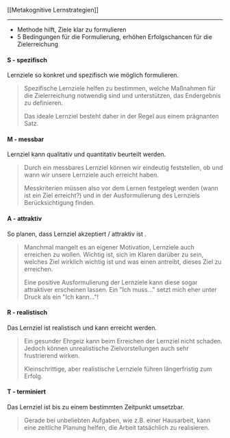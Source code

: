 [[Metakognitive Lernstrategien]]

---

- Methode hilft, Ziele klar zu formulieren
- 5 Bedingungen für die Formulierung, erhöhen Erfolgschancen für die Zielerreichung

#### S - spezifisch
Lernziele so konkret und spezifisch wie möglich formulieren.

>Spezifische Lernziele helfen zu bestimmen, welche Maßnahmen für die Zielerreichung notwendig sind und unterstützen, das Endergebnis zu definieren.
>
>Das ideale Lernziel besteht daher in der Regel aus einem prägnanten Satz.

#### M - messbar
Lernziel kann qualitativ und quantitativ beurteilt werden.

>Durch ein messbares Lernziel können wir eindeutig feststellen, ob und wann wir unsere Lernziele auch erreicht haben.
>
>Messkriterien müssen also vor dem Lernen festgelegt werden (wann ist ein Ziel erreicht?) und in der Ausformulierung des Lernziels Berücksichtigung finden.

#### A - attraktiv
So planen, dass Lernziel akzeptiert / attraktiv ist .

>Manchmal mangelt es an eigener Motivation, Lernziele auch erreichen zu wollen. Wichtig ist, sich im Klaren darüber zu sein, welches Ziel wirklich wichtig ist und was einen antreibt, dieses Ziel zu erreichen.
>
>Eine positive Ausformulierung der Lernziele kann diese sogar attraktiver erscheinen lassen. Ein "Ich muss..." setzt mich eher unter Druck als ein "Ich kann..."!

#### R - realistisch
Das Lernziel ist realistisch und kann erreicht werden.

>Ein gesunder Ehrgeiz kann beim Erreichen der Lernziel nicht schaden. Jedoch können unrealistische Zielvorstellungen auch sehr frustrierend wirken.
>
>Kleinschrittige, aber realistische Lernziele führen längerfristig zum Erfolg.

#### T - terminiert
Das Lernziel ist bis zu einem bestimmten Zeitpunkt umsetzbar.

>Gerade bei unbeliebten Aufgaben, wie z.B. einer Hausarbeit, kann eine zeitliche Planung helfen, die Arbeit tatsächlich zu realisieren.
